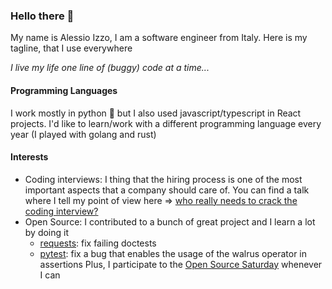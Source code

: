 ### Hello there 👋

My name is Alessio Izzo, I am a software engineer from Italy. Here is my tagline, that I use everywhere

_I live my life one line of (buggy) code at a time..._

#### Programming Languages

I work mostly in python 🐍 but I also used javascript/typescript in React projects. 
I'd like to learn/work with a different programming language every year (I played with golang and rust)

#### Interests

- Coding interviews: I thing that the hiring process is one of the most important aspects that a company should care of. You can find a talk where I tell my point of view here => [who really needs to crack the coding interview?](https://www.youtube.com/live/c55Q-JgHVNo?feature=share)
- Open Source: I contributed to a bunch of great project and I learn a lot by doing it
  - [requests](https://github.com/psf/requests): fix failing doctests
  - [pytest](https://github.com/pytest-dev/pytest): fix a bug that enables the usage of the walrus operator in assertions
  Plus, I participate to the [Open Source Saturday](https://github.com/oss-italy) whenever I can

<!--
**aless10/aless10** is a ✨ _special_ ✨ repository because its `README.md` (this file) appears on your GitHub profile.

Here are some ideas to get you started:

- 🔭 I’m currently working on ...
- 🌱 I’m currently learning ...
- 👯 I’m looking to collaborate on ...
- 🤔 I’m looking for help with ...
- 💬 Ask me about ...
- 📫 How to reach me: ...
- 😄 Pronouns: ...
- ⚡ Fun fact: ...
-->
